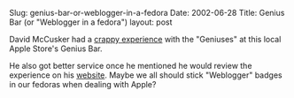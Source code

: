 Slug: genius-bar-or-weblogger-in-a-fedora
Date: 2002-06-28
Title: Genius Bar (or &quot;Weblogger in a fedora&quot;)
layout: post

David McCusker had a <a href="http://www.treedragon.com/ged/map/ti/newJun02.htm#26jun02-bar">crappy experience</a> with the &quot;Geniuses&quot; at this local Apple Store&#39;s Genius Bar.

He also got better service once he mentioned he would review the experience on his <a href="http://www.treedragon.com/ged/map/ti/new.htm">website</a>. Maybe we all should stick &quot;Weblogger&quot; badges in our fedoras when dealing with Apple?
